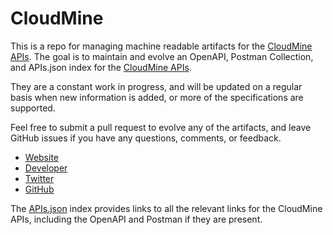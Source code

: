 # CloudMineThis is a repo for managing machine readable artifacts for the [CloudMine APIs](https://cloudmineinc.com/). The goal is to maintain and evolve an OpenAPI, Postman Collection, and APIs.json index for the [CloudMine APIs](https://cloudmineinc.com/).They are a constant work in progress, and will be updated on a regular basis when new information is added, or more of the specifications are supported.Feel free to submit a pull request to evolve any of the artifacts, and leave GitHub issues if you have any questions, comments, or feedback.- [Website](https://cloudmineinc.com/)- [Developer](https://cloudmineinc.com/)- [Twitter](https://twitter.com/cloudmine)- [GitHub](https://github.com/cloudmine)The [APIs.json](https://github.com/api-evangelist/cloudmine/blob/master/apis.json) index provides links to all the relevant links for the CloudMine APIs, including the OpenAPI and Postman if they are present.